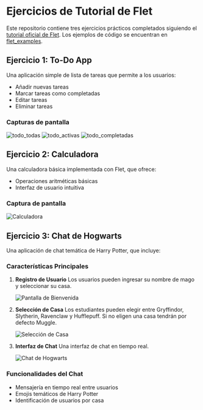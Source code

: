 # Ejercicios de Tutorial de Flet
Este repositorio contiene tres ejercicios prácticos completados siguiendo el [tutorial oficial de Flet](https://flet.dev/docs/tutorials). 
Los ejemplos de código se encuentran en [flet_examples](https://github.com/ParcivalDev/Probando_Flet/tree/main/flet_examples).

## Ejercicio 1: To-Do App
Una aplicación simple de lista de tareas que permite a los usuarios:
- Añadir nuevas tareas
- Marcar tareas como completadas
- Editar tareas
- Eliminar tareas

### Capturas de pantalla
![todo_todas](https://github.com/ParcivalDev/Probando_Flet/blob/main/flet_examples/ToDo/images/todo_todas.png?raw=true)
![todo_activas](https://github.com/ParcivalDev/Probando_Flet/blob/main/flet_examples/ToDo/images/todo_activas.png?raw=true)
![todo_completadas](https://github.com/ParcivalDev/Probando_Flet/blob/main/flet_examples/ToDo/images/todo_completadas.png?raw=true)

## Ejercicio 2: Calculadora
Una calculadora básica implementada con Flet, que ofrece:
- Operaciones aritméticas básicas
- Interfaz de usuario intuitiva

### Captura de pantalla
![Calculadora](https://github.com/ParcivalDev/Probando_Flet/blob/main/flet_examples/Calculadora/images/calculadora.png?raw=true)

## Ejercicio 3: Chat de Hogwarts
Una aplicación de chat temática de Harry Potter, que incluye:

### Características Principales

1. **Registro de Usuario**
   Los usuarios pueden ingresar su nombre de mago y seleccionar su casa.
   
   ![Pantalla de Bienvenida](https://github.com/ParcivalDev/Probando_Flet/blob/main/flet_examples/Chat/images/login.png?raw=true)

2. **Selección de Casa**
   Los estudiantes pueden elegir entre Gryffindor, Slytherin, Ravenclaw y Hufflepuff.
   Si no eligen una casa tendrán por defecto Muggle.
   
   ![Selección de Casa](https://github.com/ParcivalDev/Probando_Flet/blob/main/flet_examples/Chat/images/seleccion_casa.png?raw=true)

3. **Interfaz de Chat**
   Una interfaz de chat en tiempo real.
   
   ![Chat de Hogwarts](https://github.com/ParcivalDev/Probando_Flet/blob/main/flet_examples/Chat/images/chat.png?raw=true)

### Funcionalidades del Chat
- Mensajería en tiempo real entre usuarios
- Emojis temáticos de Harry Potter
- Identificación de usuarios por casa
